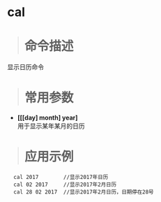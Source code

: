 # cal #
> # 命令描述 #

显示日历命令
> # 常用参数 #

* **[[[day] month] year]**  
  用于显示某年某月的日历
  
> # 应用示例 #

```
  cal 2017        //显示2017年日历
  cal 02 2017     //显示2017年2月日历
  cal 28 02 2017  //显示2017年2月日历，日期停在28号
```
